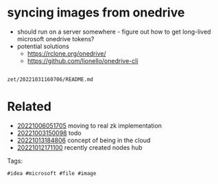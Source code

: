# syncing images from onedrive

- should run on a server somewhere - figure out how to get long-lived microsoft onedrive tokens?
- potential solutions
  - https://rclone.org/onedrive/
  - https://github.com/lionello/onedrive-cli

```
```

` zet/20221031160706/README.md `

# Related

- [20221006051705](/zet/20221006051705/README.md) moving to real zk implementation
- [20221003150098](/zet/20221003150098/README.md) todo
- [20221013184806](/zet/20221013184806/README.md) concept of being in the cloud
- [20221012171100](/zet/20221012171100/README.md) recently created nodes hub

Tags:

    #idea #microsoft #file #image
